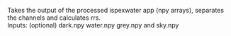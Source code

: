 Takes the output of the processed ispexwater app (npy arrays), separates the channels and calculates rrs.  
Inputs: (optional) dark.npy water.npy grey.npy and sky.npy
